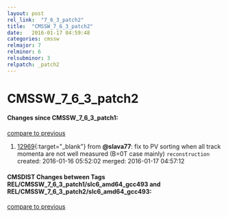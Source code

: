 ```yaml
---
layout: post
rel_link:  "7_6_3_patch2"
title:  "CMSSW_7_6_3_patch2"
date:   2016-01-17 04:59:48
categories: cmssw
relmajor: 7
relminor: 6
relsubminor: 3
relpatch: _patch2
---
```


# CMSSW_7_6_3_patch2
#### Changes since CMSSW_7_6_3_patch1:

[compare to previous](https://github.com/cms-sw/cmssw/compare/CMSSW_7_6_3_patch1...CMSSW_7_6_3_patch2)



1. [12969](http://github.com/cms-sw/cmssw/pull/12969){:target="_blank"}  from **@slava77**: fix to PV sorting when all track momenta are not well measured (B=0T case mainly) `reconstruction`  created: 2016-01-16 05:52:02 merged: 2016-01-17 04:57:12

#### CMSDIST Changes between Tags REL/CMSSW_7_6_3_patch1/slc6_amd64_gcc493 and REL/CMSSW_7_6_3_patch2/slc6_amd64_gcc493:

[compare to previous](https://github.com/cms-sw/cmsdist/compare/REL/CMSSW_7_6_3_patch1/slc6_amd64_gcc493...REL/CMSSW_7_6_3_patch2/slc6_amd64_gcc493)


